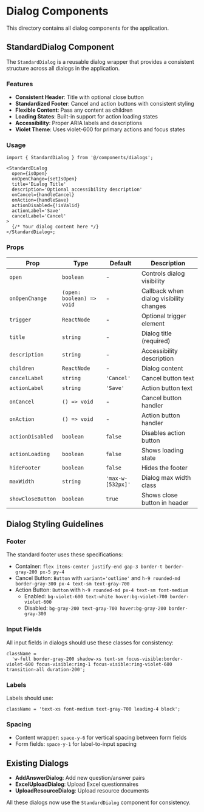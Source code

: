 # Dialog Components

This directory contains all dialog components for the application.

## StandardDialog Component

The `StandardDialog` is a reusable dialog wrapper that provides a consistent structure across all dialogs in the application.

### Features

- **Consistent Header**: Title with optional close button
- **Standardized Footer**: Cancel and action buttons with consistent styling
- **Flexible Content**: Pass any content as children
- **Loading States**: Built-in support for action loading states
- **Accessibility**: Proper ARIA labels and descriptions
- **Violet Theme**: Uses violet-600 for primary actions and focus states

### Usage

```tsx
import { StandardDialog } from '@/components/dialogs';

<StandardDialog
  open={isOpen}
  onOpenChange={setIsOpen}
  title='Dialog Title'
  description='Optional accessibility description'
  onCancel={handleCancel}
  onAction={handleSave}
  actionDisabled={!isValid}
  actionLabel='Save'
  cancelLabel='Cancel'
>
  {/* Your dialog content here */}
</StandardDialog>;
```

### Props

| Prop              | Type                      | Default           | Description                             |
| ----------------- | ------------------------- | ----------------- | --------------------------------------- |
| `open`            | `boolean`                 | -                 | Controls dialog visibility              |
| `onOpenChange`    | `(open: boolean) => void` | -                 | Callback when dialog visibility changes |
| `trigger`         | `ReactNode`               | -                 | Optional trigger element                |
| `title`           | `string`                  | -                 | Dialog title (required)                 |
| `description`     | `string`                  | -                 | Accessibility description               |
| `children`        | `ReactNode`               | -                 | Dialog content                          |
| `cancelLabel`     | `string`                  | `'Cancel'`        | Cancel button text                      |
| `actionLabel`     | `string`                  | `'Save'`          | Action button text                      |
| `onCancel`        | `() => void`              | -                 | Cancel button handler                   |
| `onAction`        | `() => void`              | -                 | Action button handler                   |
| `actionDisabled`  | `boolean`                 | `false`           | Disables action button                  |
| `actionLoading`   | `boolean`                 | `false`           | Shows loading state                     |
| `hideFooter`      | `boolean`                 | `false`           | Hides the footer                        |
| `maxWidth`        | `string`                  | `'max-w-[532px]'` | Dialog max width class                  |
| `showCloseButton` | `boolean`                 | `true`            | Shows close button in header            |

## Dialog Styling Guidelines

### Footer

The standard footer uses these specifications:

- Container: `flex items-center justify-end gap-3 border-t border-gray-200 px-5 py-4`
- Cancel Button: `Button` with `variant='outline'` and `h-9 rounded-md border-gray-300 px-4 text-sm text-gray-700`
- Action Button: `Button` with `h-9 rounded-md px-4 text-sm font-medium`
  - Enabled: `bg-violet-600 text-white hover:bg-violet-700 border-violet-600`
  - Disabled: `bg-gray-200 text-gray-700 hover:bg-gray-200 border-gray-300`

### Input Fields

All input fields in dialogs should use these classes for consistency:

```tsx
className =
  'w-full border-gray-200 shadow-xs text-sm focus-visible:border-violet-600 focus-visible:ring-1 focus-visible:ring-violet-600 transition-all duration-200';
```

### Labels

Labels should use:

```tsx
className = 'text-xs font-medium text-gray-700 leading-4 block';
```

### Spacing

- Content wrapper: `space-y-6` for vertical spacing between form fields
- Form fields: `space-y-1` for label-to-input spacing

## Existing Dialogs

- **AddAnswerDialog**: Add new question/answer pairs
- **ExcelUploadDialog**: Upload Excel questionnaires
- **UploadResourceDialog**: Upload resource documents

All these dialogs now use the `StandardDialog` component for consistency.
